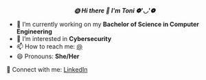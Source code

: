   ***<center><p align = "center"> 🌞 Hi there 🐾 I'm Toni ❁'◡'❁  </p> </center>***

- 🔭 I’m currently working on my **Bachelor of Science in Computer Engineering**
- 🌱 I’m interested in **Cybersecurity**
- 📫 How to reach me: [@](antoanetta23@gmail.com)
- 😄 Pronouns: **She/Her** 

🔗  Connect with me: [LinkedIn](www.linkedin.com/in/antoanetamutafchieva/)

<!-- 💻 📲 🚀 🌺 -->
